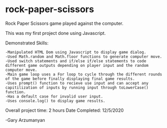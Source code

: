 # rock-paper-scissors
Rock Paper Scissors game played against the computer. 

This was my first project done using Javascript.

Demonstrated Skills:

    -Manipulated HTML Dom using Javascript to display game dialog. 
    -Used Math.random and Math.floor functions to generate computer move.
    -Used switch statements and if/else if/else statements to code different game outputs depending on player input and the random computer move.
    -Main game loop uses a For loop to cycle through the different rounds of the game before finally displaying final game results. 
    -Uses prompt() function to recieve use input and can accept any capitilization of inputs by running input through toLowerCase() function.
    -Has a default case for invalid user input.
    -Uses console.log() to display game results. 

Overall project time: 2 hours
Date Completed: 12/5/2020

-Gary Arzumanyan

   